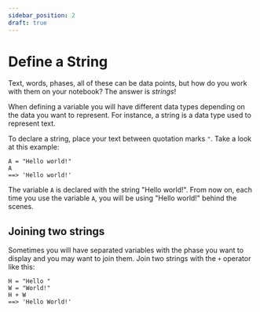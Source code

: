 ```yaml
---
sidebar_position: 2
draft: true
---
```


# Define a String

Text, words, phases, all of these can be data points, but how do you work with them on your notebook?
The answer is _strings_!

When defining a variable you will have different data types depending on the data you want to represent. For instance, a string is a data type used to represent text.

To declare a string, place your text between quotation marks `"`. Take a look at this example:

```deci live
A = "Hello world!"
A
==> 'Hello world!'
```

The variable `A` is declared with the string "Hello world!". From now on, each time you use the variable `A`, you will be using "Hello world!" behind the scenes.

## Joining two strings

Sometimes you will have separated variables with the phase you want to display and you may want to join them. Join two strings with the `+` operator like this:

```deci live
H = "Hello "
W = "World!"
H + W
==> 'Hello World!'
```
